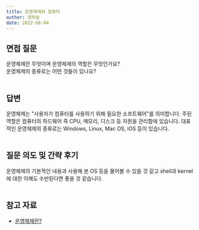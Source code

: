 ```yaml
---
title: 운영체제와 컴퓨터
author: 염하늘
date: 2022-08-04
---
```


## 면접 질문

운영체제란 무엇이며 운영체제의 역할은 무엇인가요?</br>
운영체제의 종류로는 어떤 것들이 있나요?
<br>
<br />

## 답변

운영체제는 "사용자가 컴퓨터를 사용하기 위해 필요한 소프트웨어"를 의미합니다. 
주된 역할은 컴퓨터의 하드웨어 즉 CPU, 메모리, 디스크 등 자원을 관리함에 있습니다. 
대표적인 운영체제의 종류로는 Windows, Linux, Mac OS, iOS 등이 있습니다.
<br>
<br />

## 질문 의도 및 간략 후기

운영체제의 기본적인 내용과 사용해 본 OS 등을 물어볼 수 있을 것 같고 shell과 kernel에 대한 이해도 수반된다면 좋을 것 같습니다.
<br>
<br />

## 참고 자료

* [운영체제란? ](https://velog.io/@codemcd/%EC%9A%B4%EC%98%81%EC%B2%B4%EC%A0%9COS-1.-%EC%9A%B4%EC%98%81%EC%B2%B4%EC%A0%9C%EB%9E%80)
